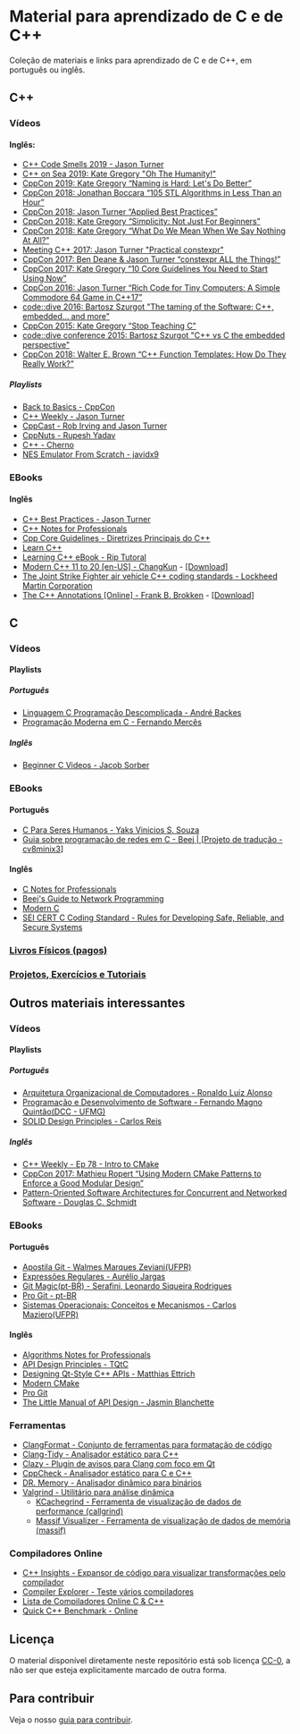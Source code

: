 Material para aprendizado de C e de C++
=======================================

Coleção de materiais e links para aprendizado de C e de C++, em português ou inglês.

C++
---

### Vídeos

#### Inglês:

- [C++ Code Smells 2019 - Jason Turner](https://www.youtube.com/watch?v=nqfgOCU_Do4)
- [C++ on Sea 2019: Kate Gregory "Oh The Humanity!"](https://www.youtube.com/watch?v=SzoquBerhUc)
- [CppCon 2019: Kate Gregory “Naming is Hard: Let's Do Better”](https://www.youtube.com/watch?v=MBRoCdtZOYg)
- [CppCon 2018: Jonathan Boccara “105 STL Algorithms in Less Than an Hour”](https://www.youtube.com/watch?v=2olsGf6JIkU)
- [CppCon 2018: Jason Turner “Applied Best Practices”](https://www.youtube.com/watch?v=DHOlsEd0eDE)
- [CppCon 2018: Kate Gregory “Simplicity: Not Just For Beginners”](https://www.youtube.com/watch?v=n0Ak6xtVXno)
- [CppCon 2018: Kate Gregory “What Do We Mean When We Say Nothing At All?”](https://www.youtube.com/watch?v=kYVxGyido9g)
- [Meeting C++ 2017: Jason Turner "Practical constexpr"](https://www.youtube.com/watch?v=xtf9qkDTrZE)
- [CppCon 2017: Ben Deane & Jason Turner “constexpr ALL the Things!”](https://www.youtube.com/watch?v=PJwd4JLYJJY)
- [CppCon 2017: Kate Gregory “10 Core Guidelines You Need to Start Using Now”](https://www.youtube.com/watch?v=XkDEzfpdcSg)
- [CppCon 2016: Jason Turner “Rich Code for Tiny Computers: A Simple Commodore 64 Game in C++17”](https://www.youtube.com/watch?v=zBkNBP00wJE)
- [code::dive 2016: Bartosz Szurgot "The taming of the Software: C++, embedded... and more"](https://www.youtube.com/watch?v=NGLid96ceEo)
- [CppCon 2015: Kate Gregory “Stop Teaching C"](https://www.youtube.com/watch?v=YnWhqhNdYyk)
- [code::dive conference 2015: Bartosz Szurgot "C++ vs C the embedded perspective"](https://www.youtube.com/watch?v=PDSvjwJ2M80&feature=youtu.be)
- [CppCon 2018: Walter E. Brown “C++ Function Templates: How Do They Really Work?”](https://www.youtube.com/watch?v=NIDEjY5ywqU)

##### Playlists

- [Back to Basics - CppCon](https://www.youtube.com/playlist?list=PL5qoVlA-tv09ykIIPHP9N6vgJaFPnYWCa)
- [C++ Weekly - Jason Turner](https://www.youtube.com/playlist?list=PLs3KjaCtOwSZ2tbuV1hx8Xz-rFZTan2J1)
- [CppCast - Rob Irving and Jason Turner](https://www.youtube.com/channel/UCuCjADS4u3uJDTqUaG0H9dA/playlists)
- [CppNuts - Rupesh Yadav](https://www.youtube.com/user/MrRupeshyadav/playlists)
- [C++ - Cherno](https://www.youtube.com/playlist?list=PLlrATfBNZ98dudnM48yfGUldqGD0S4FFb)
- [NES Emulator From Scratch - javidx9](https://www.youtube.com/watch?v=nViZg02IMQo&list=PLrOv9FMX8xJHqMvSGB_9G9nZZ_4IgteYf)

### EBooks

#### Inglês

- [C++ Best Practices - Jason Turner](https://legacy.gitbook.com/download/pdf/book/lefticus/cpp-best-practices)
- [C++ Notes for Professionals](https://books.goalkicker.com/CPlusPlusBook/)
- [Cpp Core Guidelines - Diretrizes Principais do C++](http://isocpp.github.io/CppCoreGuidelines/CppCoreGuidelines)
- [Learn C++](https://www.learncpp.com/)
- [Learning C++ eBook - Rip Tutoral](https://riptutorial.com/ebook/cplusplus)
- [Modern C++ 11 to 20 [en-US] - ChangKun](https://changkun.de/modern-cpp/en-us/00-preface/) - [[Download]](https://changkun.de/modern-cpp/pdf/modern-cpp-tutorial-en-us.pdf)
- [The Joint Strike Fighter air vehicle C++ coding standards - Lockheed Martin Corporation](http://www.stroustrup.com/JSF-AV-rules.pdf)
- [The C++ Annotations [Online] - Frank B. Brokken](http://www.icce.rug.nl/documents/cplusplus/) - [[Download]](https://gitlab.com/fbb-git/cppannotations-zip)



C
-

### Vídeos

#### Playlists

##### Português

- [Linguagem C Programação Descomplicada - André Backes](https://www.youtube.com/user/progdescomplicada/playlists)
- [Programação Moderna em C - Fernando Mercês](https://www.youtube.com/playlist?list=PLIfZMtpPYFP5qaS2RFQxcNVkmJLGQwyKE)

##### Inglês

- [Beginner C Videos - Jacob Sorber](https://www.youtube.com/playlist?list=PL9IEJIKnBJjG5H0ylFAzpzs9gSmW_eICB)

### EBooks

#### Português

- [C Para Seres Humanos - Yaks Vinicios S. Souza](https://github.com/RoboCopGay/CParaSeresHumanos/releases)
- [Guia sobre programação de redes em C - Beej | ](https://beej.us/guide/bgnet/translations/bgnet_ptbr.html)[[Projeto de tradução - cv8minix3](https://github.com/cv8minix3/Traducao_Guia_Beejs_Sockets_em_C_PTBR)]

#### Inglês

- [C Notes for Professionals](https://books.goalkicker.com/CBook/)
- [Beej's Guide to Network Programming](https://beej.us/guide/bgnet/html/)
- [Modern C](https://modernc.gforge.inria.fr/)
- [SEI CERT C Coding Standard - Rules for Developing Safe, Reliable, and Secure Systems](https://wiki.sei.cmu.edu/confluence/display/c/SEI+CERT+C+Coding+Standard)

### [Livros Físicos (pagos)](livros.md)

### [Projetos, Exercícios e Tutoriais](projetos-exercicios-tutoriais.md)

Outros materiais interessantes
------------------------------

### Vídeos

#### Playlists

##### Português

- [Arquitetura Organizacional de Computadores - Ronaldo Luiz Alonso](https://www.youtube.com/playlist?list=PLI_dauuJZJxCSXrlDtP8MVpqaajJzdsZn)
- [Programação e Desenvolvimento de Software - Fernando Magno Quintão(DCC - UFMG)](https://www.youtube.com/playlist?list=PLC-dUCVQghfd-2RHqSxKjBSTBc9FrT0GQ)
- [SOLID Design Principles - Carlos Reis](https://www.youtube.com/playlist?list=PLboKtxk1EpigdaiaKOv9Y4YpZdzEkNJcW)

##### Inglês

- [C++ Weekly - Ep 78 - Intro to CMake](https://www.youtube.com/watch?v=HPMvU64RUTY)
- [CppCon 2017: Mathieu Ropert “Using Modern CMake Patterns to Enforce a Good Modular Design”](https://www.youtube.com/watch?v=eC9-iRN2b04)
- [Pattern-Oriented Software Architectures for Concurrent and Networked Software - Douglas C. Schmidt](https://www.youtube.com/playlist?list=PLZ9NgFYEMxp6CHE-QQ040tlDILNcBqJnc)

### EBooks

#### Português

- [Apostila Git - Walmes Marques Zeviani(UFPR)](https://gitlab.c3sl.ufpr.br/pet-estatistica/apostila-git/blob/devel/apostila_git.pdf)
- [Expressões Regulares - Aurélio Jargas](https://aurelio.net/regex/guia/)
- [Git Magic(pt-BR) - Serafini, Leonardo Siqueira Rodrigues](http://www-cs-students.stanford.edu/~blynn/gitmagic/intl/pt_br/)
- [Pro Git - pt-BR](https://git-scm.com/book/pt-br)
- [Sistemas Operacionais: Conceitos e Mecanismos - Carlos Maziero(UFPR)](http://wiki.inf.ufpr.br/maziero/doku.php?id=socm:start)

#### Inglês

- [Algorithms Notes for Professionals](https://books.goalkicker.com/AlgorithmsBook/)
- [API Design Principles - TQtC](https://wiki.qt.io/API_Design_Principles)
- [Designing Qt-Style C++ APIs - Matthias Ettrich](https://doc.qt.io/archives/qq/qq13-apis.html)
- [Modern CMake](http://cliutils.gitlab.io/modern-cmake/)
- [Pro Git](https://git-scm.com/book)
- [The Little Manual of API Design - Jasmin Blanchette](https://people.mpi-inf.mpg.de/~jblanche/api-design.pdf)

### Ferramentas

- [ClangFormat - Conjunto de ferramentas para formatação de código](https://clang.llvm.org/docs/ClangFormat.html)
- [Clang-Tidy - Analisador estático para C++](https://clang.llvm.org/extra/clang-tidy/)
- [Clazy - Plugin de avisos para Clang com foco em Qt](https://kde.org/applications/development/org.kde.clazy)
- [CppCheck - Analisador estático para C e C++](http://cppcheck.sourceforge.net/)
- [DR. Memory - Analisador dinâmico para binários](https://drmemory.org)
- [Valgrind - Utilitário para análise dinâmica](https://valgrind.org/)
    - [KCachegrind - Ferramenta de visualização de dados de performance (callgrind)](https://kde.org/applications/development/org.kde.kcachegrind)
    - [Massif Visualizer - Ferramenta de visualização de dados de memória (massif)](https://kde.org/applications/development/org.kde.massif-visualizer)

### Compiladores Online
 - [C++ Insights - Expansor de código para visualizar transformações pelo compilador](https://cppinsights.io/)
 - [Compiler Explorer - Teste vários compiladores](https://godbolt.org/)
 - [Lista de Compiladores Online C & C++](https://arnemertz.github.io/online-compilers/)
 - [Quick C++ Benchmark - Online](http://quick-bench.com/)

Licença
-------

O material disponível diretamente neste repositório está sob licença
[CC-0](LICENSE), a não ser que esteja explicitamente marcado de outra forma.


Para contribuir
---------------

Veja o nosso [guia para contribuir](CONTRIBUTING.md).
